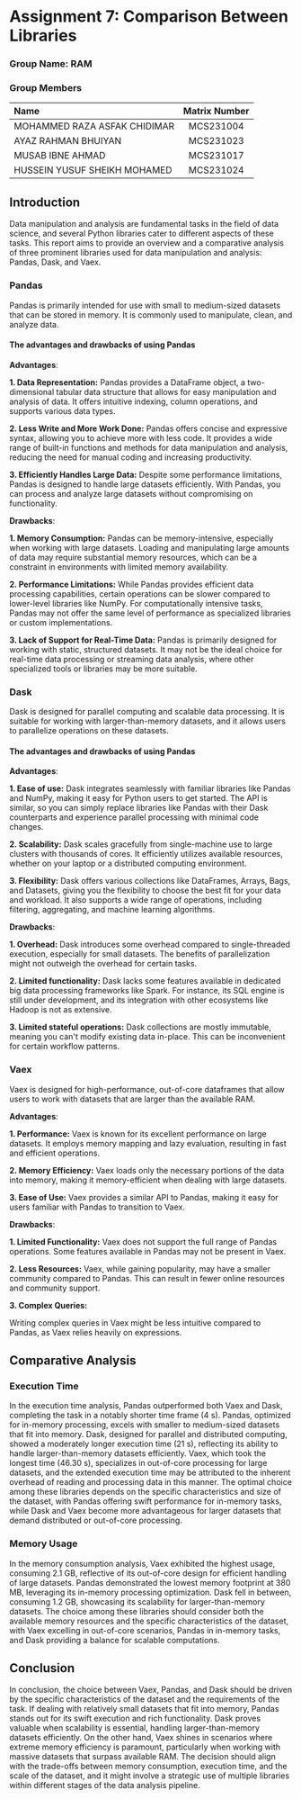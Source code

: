 # Assignment 7: Comparison Between Libraries 

### Group Name: RAM

### Group Members
| Name                             | Matrix Number |
| :------------------------------- | :-------------:|
|MOHAMMED RAZA ASFAK CHIDIMAR | MCS231004|
|AYAZ RAHMAN BHUIYAN |MCS231023 |
|MUSAB IBNE AHMAD  |MCS231017 |
|HUSSEIN YUSUF SHEIKH MOHAMED |MCS231024 |

## Introduction

Data manipulation and analysis are fundamental tasks in the field of data science, and several Python libraries cater to different aspects of these tasks. This report aims to provide an overview and a comparative analysis of three prominent libraries used for data manipulation and analysis: Pandas, Dask, and Vaex.

### Pandas

Pandas is primarily intended for use with small to medium-sized datasets that can be stored in memory. It is commonly used to manipulate, clean, and analyze data.

#### The advantages and drawbacks of using Pandas

**Advantages**:

**1. Data Representation:**
Pandas provides a DataFrame object, a two-dimensional tabular data structure that allows for easy manipulation and analysis of data. It offers intuitive indexing, column operations, and supports various data types.


**2. Less Write and More Work Done:**
Pandas offers concise and expressive syntax, allowing you to achieve more with less code. It provides a wide range of built-in functions and methods for data manipulation and analysis, reducing the need for manual coding and increasing productivity.

**3. Efficiently Handles Large Data:**
Despite some performance limitations, Pandas is designed to handle large datasets efficiently. With Pandas, you can process and analyze large datasets without compromising on functionality.


**Drawbacks**:

**1. Memory Consumption:**
Pandas can be memory-intensive, especially when working with large datasets. Loading and manipulating large amounts of data may require substantial memory resources, which can be a constraint in environments with limited memory availability.


**2. Performance Limitations:**
While Pandas provides efficient data processing capabilities, certain operations can be slower compared to lower-level libraries like NumPy. For computationally intensive tasks, Pandas may not offer the same level of performance as specialized libraries or custom implementations.

**3. Lack of Support for Real-Time Data:**
Pandas is primarily designed for working with static, structured datasets. It may not be the ideal choice for real-time data processing or streaming data analysis, where other specialized tools or libraries may be more suitable.

### Dask

Dask is designed for parallel computing and scalable data processing. It is suitable for working with larger-than-memory datasets, and it allows users to parallelize operations on these datasets.

#### The advantages and drawbacks of using Pandas

**Advantages**:

**1. Ease of use:** Dask integrates seamlessly with familiar libraries like Pandas and NumPy, making it easy for Python users to get started. The API is similar, so you can simply replace libraries like Pandas with their Dask counterparts and experience parallel processing with minimal code changes.


**2. Scalability:** Dask scales gracefully from single-machine use to large clusters with thousands of cores. It efficiently utilizes available resources, whether on your laptop or a distributed computing environment.


**3. Flexibility:** Dask offers various collections like DataFrames, Arrays, Bags, and Datasets, giving you the flexibility to choose the best fit for your data and workload. It also supports a wide range of operations, including filtering, aggregating, and machine learning algorithms.


**Drawbacks**:

**1. Overhead:** Dask introduces some overhead compared to single-threaded execution, especially for small datasets. The benefits of parallelization might not outweigh the overhead for certain tasks.


**2. Limited functionality:** Dask lacks some features available in dedicated big data processing frameworks like Spark. For instance, its SQL engine is still under development, and its integration with other ecosystems like Hadoop is not as extensive.


**3. Limited stateful operations:** Dask collections are mostly immutable, meaning you can't modify existing data in-place. This can be inconvenient for certain workflow patterns.


### Vaex

Vaex is designed for high-performance, out-of-core dataframes that allow users to work with datasets that are larger than the available RAM.

**Advantages**:

**1. Performance:**
Vaex is known for its excellent performance on large datasets. It employs memory mapping and lazy evaluation, resulting in fast and efficient operations.


**2. Memory Efficiency:**
Vaex loads only the necessary portions of the data into memory, making it memory-efficient when dealing with large datasets.

**3. Ease of Use:**
Vaex provides a similar API to Pandas, making it easy for users familiar with Pandas to transition to Vaex.


**Drawbacks**:

**1. Limited Functionality:**
Vaex does not support the full range of Pandas operations. Some features available in Pandas may not be present in Vaex.

**2. Less Resources:**
Vaex, while gaining popularity, may have a smaller community compared to Pandas. This can result in fewer online resources and community support.

**3. Complex Queries:**

Writing complex queries in Vaex might be less intuitive compared to Pandas, as Vaex relies heavily on expressions.


## Comparative Analysis

### Execution Time


In the execution time analysis, Pandas outperformed both Vaex and Dask, completing the task in a notably shorter time frame (4 s). Pandas, optimized for in-memory processing, excels with smaller to medium-sized datasets that fit into memory. Dask, designed for parallel and distributed computing, showed a moderately longer execution time (21 s), reflecting its ability to handle larger-than-memory datasets efficiently. Vaex, which took the longest time (46.30 s), specializes in out-of-core processing for large datasets, and the extended execution time may be attributed to the inherent overhead of reading and processing data in this manner. The optimal choice among these libraries depends on the specific characteristics and size of the dataset, with Pandas offering swift performance for in-memory tasks, while Dask and Vaex become more advantageous for larger datasets that demand distributed or out-of-core processing.


### Memory Usage

In the memory consumption analysis, Vaex exhibited the highest usage, consuming 2.1 GB, reflective of its out-of-core design for efficient handling of large datasets. Pandas demonstrated the lowest memory footprint at 380 MB, leveraging its in-memory processing optimization. Dask fell in between, consuming 1.2 GB, showcasing its scalability for larger-than-memory datasets. The choice among these libraries should consider both the available memory resources and the specific characteristics of the dataset, with Vaex excelling in out-of-core scenarios, Pandas in in-memory tasks, and Dask providing a balance for scalable computations.



## Conclusion

In conclusion, the choice between Vaex, Pandas, and Dask should be driven by the specific characteristics of the dataset and the requirements of the task. If dealing with relatively small datasets that fit into memory, Pandas stands out for its swift execution and rich functionality. Dask proves valuable when scalability is essential, handling larger-than-memory datasets efficiently. On the other hand, Vaex shines in scenarios where extreme memory efficiency is paramount, particularly when working with massive datasets that surpass available RAM. The decision should align with the trade-offs between memory consumption, execution time, and the scale of the dataset, and it might involve a strategic use of multiple libraries within different stages of the data analysis pipeline.


